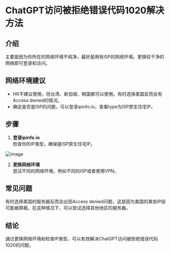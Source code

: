 # ChatGPT访问被拒绝错误代码1020解决方法

## 介绍

主要是因为你所在的网络环境不纯净，最好是用有ISP的网络环境。更换较干净的网络即可登录和访问。

## 网络环境建议

- HK不建议使用，但台湾、新加坡、韩国都可以使用。有时选择美国反而会有Access denied的情况。
- 确定是否是ISP的问题，可以登录ipinfo.io，查看type为ISP原生住宅IP。

## 步骤

1. **登录ipinfo.io**  
   检查你的IP类型，确保是ISP原生住宅IP。

![image](https://github.com/plankb871/cyun/assets/169983592/5262ea57-d7f5-42e9-b95d-86fac0d30e4f)


2. **更换网络环境**  
   尝试不同的网络环境，例如不同的ISP或者使用VPN。

## 常见问题

有时选择美国的服务器反而会出现Access denied问题，这是因为美国的某些IP段可能被屏蔽。在这种情况下，可以尝试选择其他地区的服务器。

## 结论

通过更换网络环境和检查IP类型，可以有效解决ChatGPT访问被拒绝错误代码1020的问题。

